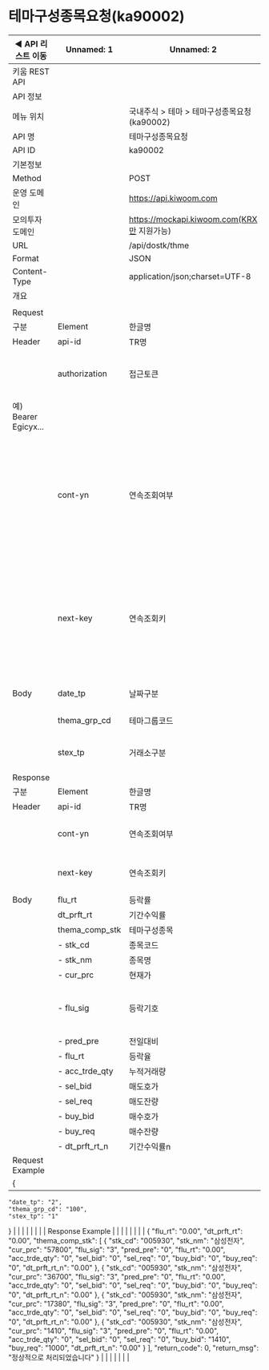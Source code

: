 # 테마구성종목요청(ka90002)

| ◀ API 리스트 이동 | Unnamed: 1 | Unnamed: 2 | Unnamed: 3 | Unnamed: 4 | Unnamed: 5 | Unnamed: 6 |
| --- | --- | --- | --- | --- | --- | --- |
| 키움 REST API |  |  |  |  |  |  |
| API 정보 |  |  |  |  |  |  |
| 메뉴 위치 |  | 국내주식 > 테마 > 테마구성종목요청(ka90002) |  |  |  |  |
| API 명 |  | 테마구성종목요청 |  |  |  |  |
| API ID |  | ka90002 |  |  |  |  |
| 기본정보 |  |  |  |  |  |  |
| Method |  | POST |  |  |  |  |
| 운영 도메인 |  | https://api.kiwoom.com |  |  |  |  |
| 모의투자 도메인 |  | https://mockapi.kiwoom.com(KRX만 지원가능) |  |  |  |  |
| URL |  | /api/dostk/thme |  |  |  |  |
| Format |  | JSON |  |  |  |  |
| Content-Type |  | application/json;charset=UTF-8 |  |  |  |  |
| 개요 |  |  |  |  |  |  |
|  |  |  |  |  |  |  |
| Request |  |  |  |  |  |  |
| 구분 | Element | 한글명 | Type | Required | Length | Description |
| Header | api-id | TR명 | String | Y | 10 |  |
|  | authorization | 접근토큰 | String | Y | 1000 | 토큰 지정시 토큰타입("Bearer") 붙혀서 호출 
 예) Bearer Egicyx... |
|  | cont-yn | 연속조회여부 | String | N | 1 | 응답 Header의 연속조회여부값이 Y일 경우 다음데이터 요청시 응답 Header의 cont-yn값 세팅 |
|  | next-key | 연속조회키 | String | N | 50 | 응답 Header의 연속조회여부값이 Y일 경우 다음데이터 요청시 응답 Header의 next-key값 세팅 |
| Body | date_tp | 날짜구분 | String | N | 1 | 1일 ~ 99일 날짜입력 |
|  | thema_grp_cd | 테마그룹코드 | String | Y | 6 | 테마그룹코드 번호 |
|  | stex_tp | 거래소구분 | String | Y | 1 | 1:KRX, 2:NXT 3.통합 |
| Response |  |  |  |  |  |  |
| 구분 | Element | 한글명 | Type | Required | Length | Description |
| Header | api-id | TR명 | String | Y | 10 |  |
|  | cont-yn | 연속조회여부 | String | N | 1 | 다음 데이터가 있을시 Y값 전달 |
|  | next-key | 연속조회키 | String | N | 50 | 다음 데이터가 있을시 다음 키값 전달 |
| Body | flu_rt | 등락률 | String | N | 20 |  |
|  | dt_prft_rt | 기간수익률 | String | N | 20 |  |
|  | thema_comp_stk | 테마구성종목 | LIST | N |  |  |
|  | - stk_cd | 종목코드 | String | N | 20 |  |
|  | - stk_nm | 종목명 | String | N | 40 |  |
|  | - cur_prc | 현재가 | String | N | 20 |  |
|  | - flu_sig | 등락기호 | String | N | 20 | 1: 상한가, 2:상승, 3:보합, 4:하한가, 5:하락 |
|  | - pred_pre | 전일대비 | String | N | 20 |  |
|  | - flu_rt | 등락율 | String | N | 20 |  |
|  | - acc_trde_qty | 누적거래량 | String | N | 20 |  |
|  | - sel_bid | 매도호가 | String | N | 20 |  |
|  | - sel_req | 매도잔량 | String | N | 20 |  |
|  | - buy_bid | 매수호가 | String | N | 20 |  |
|  | - buy_req | 매수잔량 | String | N | 20 |  |
|  | - dt_prft_rt_n | 기간수익률n | String | N | 20 |  |
| Request Example |  |  |  |  |  |  |
| {
    "date_tp": "2",
    "thema_grp_cd": "100",
    "stex_tp": "1"
} |  |  |  |  |  |  |
| Response Example |  |  |  |  |  |  |
| {
    "flu_rt": "0.00",
    "dt_prft_rt": "0.00",
    "thema_comp_stk": [
        {
            "stk_cd": "005930",
            "stk_nm": "삼성전자",
            "cur_prc": "57800",
            "flu_sig": "3",
            "pred_pre": "0",
            "flu_rt": "0.00",
            "acc_trde_qty": "0",
            "sel_bid": "0",
            "sel_req": "0",
            "buy_bid": "0",
            "buy_req": "0",
            "dt_prft_rt_n": "0.00"
        },
        {
            "stk_cd": "005930",
            "stk_nm": "삼성전자",
            "cur_prc": "36700",
            "flu_sig": "3",
            "pred_pre": "0",
            "flu_rt": "0.00",
            "acc_trde_qty": "0",
            "sel_bid": "0",
            "sel_req": "0",
            "buy_bid": "0",
            "buy_req": "0",
            "dt_prft_rt_n": "0.00"
        },
        {
            "stk_cd": "005930",
            "stk_nm": "삼성전자",
            "cur_prc": "17380",
            "flu_sig": "3",
            "pred_pre": "0",
            "flu_rt": "0.00",
            "acc_trde_qty": "0",
            "sel_bid": "0",
            "sel_req": "0",
            "buy_bid": "0",
            "buy_req": "0",
            "dt_prft_rt_n": "0.00"
        },
        {
            "stk_cd": "005930",
            "stk_nm": "삼성전자",
            "cur_prc": "1410",
            "flu_sig": "3",
            "pred_pre": "0",
            "flu_rt": "0.00",
            "acc_trde_qty": "0",
            "sel_bid": "0",
            "sel_req": "0",
            "buy_bid": "1410",
            "buy_req": "1000",
            "dt_prft_rt_n": "0.00"
        }
    ],
    "return_code": 0,
    "return_msg": "정상적으로 처리되었습니다"
} |  |  |  |  |  |  |

